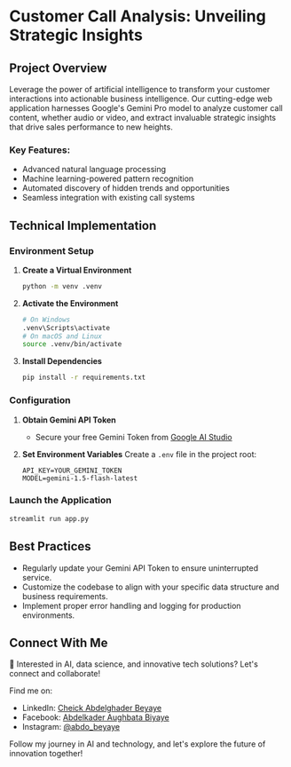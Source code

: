 # Customer Call Analysis: Unveiling Strategic Insights

## Project Overview

Leverage the power of artificial intelligence to transform your customer interactions into actionable business intelligence. Our cutting-edge web application harnesses Google's Gemini Pro model to analyze customer call content, whether audio or video, and extract invaluable strategic insights that drive sales performance to new heights.

### Key Features:
- Advanced natural language processing
- Machine learning-powered pattern recognition
- Automated discovery of hidden trends and opportunities
- Seamless integration with existing call systems

## Technical Implementation

### Environment Setup

1. **Create a Virtual Environment**
   ```bash
   python -m venv .venv
   ```

2. **Activate the Environment**
   ```bash
   # On Windows
   .venv\Scripts\activate
   # On macOS and Linux
   source .venv/bin/activate
   ```

3. **Install Dependencies**
   ```bash
   pip install -r requirements.txt
   ```

### Configuration

1. **Obtain Gemini API Token**
   - Secure your free Gemini Token from [Google AI Studio](https://aistudio.google.com/)

2. **Set Environment Variables**
   Create a `.env` file in the project root:
   ```
   API_KEY=YOUR_GEMINI_TOKEN
   MODEL=gemini-1.5-flash-latest
   ```

### Launch the Application

```bash
streamlit run app.py
```

## Best Practices

- Regularly update your Gemini API Token to ensure uninterrupted service.
- Customize the codebase to align with your specific data structure and business requirements.
- Implement proper error handling and logging for production environments.

## Connect With Me

🚀 Interested in AI, data science, and innovative tech solutions? Let's connect and collaborate!

Find me on:
- LinkedIn: [Cheick Abdelghader Beyaye](https://www.linkedin.com/in/cheick-abdelghader-beyaye-b50492180)
- Facebook: [Abdelkader Aughbata Biyaye](https://www.facebook.com/abdelkader.aughbata.biyaye)
- Instagram: [@abdo_beyaye](https://www.instagram.com/abdo_beyaye)

Follow my journey in AI and technology, and let's explore the future of innovation together!
